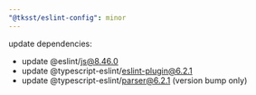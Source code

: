 ```yaml
---
"@tksst/eslint-config": minor
---
```


update dependencies:

- update @eslint/js@8.46.0
- update @typescript-eslint/eslint-plugin@6.2.1
- update @typescript-eslint/parser@6.2.1 (version bump only)
